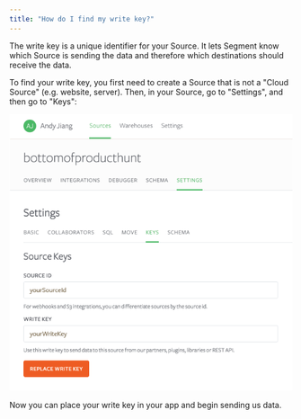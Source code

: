 ```yaml
---
title: "How do I find my write key?"
---
```


The write key is a unique identifier for your Source. It lets Segment know which Source is sending the data and therefore which destinations should receive the data.

To find your write key, you first need to create a Source that is not a "Cloud Source" (e.g. website, server). Then, in your Source, go to "Settings", and then go to "Keys":

![](../images/asset_hX8cFOCg.png)

Now you can place your write key in your app and begin sending us data.
